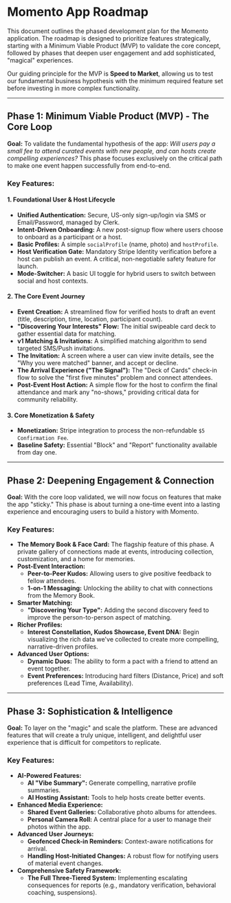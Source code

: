 # Momento App Roadmap

This document outlines the phased development plan for the Momento application. The roadmap is designed to prioritize features strategically, starting with a Minimum Viable Product (MVP) to validate the core concept, followed by phases that deepen user engagement and add sophisticated, "magical" experiences.

Our guiding principle for the MVP is **Speed to Market**, allowing us to test our fundamental business hypothesis with the minimum required feature set before investing in more complex functionality.

---

## Phase 1: Minimum Viable Product (MVP) - The Core Loop

**Goal:** To validate the fundamental hypothesis of the app: _Will users pay a small fee to attend curated events with new people, and can hosts create compelling experiences?_ This phase focuses exclusively on the critical path to make one event happen successfully from end-to-end.

### Key Features:

#### 1. Foundational User & Host Lifecycle

- **Unified Authentication:** Secure, US-only sign-up/login via SMS or Email/Password, managed by Clerk.
- **Intent-Driven Onboarding:** A new post-signup flow where users choose to onboard as a participant or a host.
- **Basic Profiles:** A simple `socialProfile` (name, photo) and `hostProfile`.
- **Host Verification Gate:** Mandatory Stripe Identity verification before a host can publish an event. A critical, non-negotiable safety feature for launch.
- **Mode-Switcher:** A basic UI toggle for hybrid users to switch between social and host contexts.

#### 2. The Core Event Journey

- **Event Creation:** A streamlined flow for verified hosts to draft an event (title, description, time, location, participant count).
- **"Discovering Your Interests" Flow:** The initial swipeable card deck to gather essential data for matching.
- **v1 Matching & Invitations:** A simplified matching algorithm to send targeted SMS/Push invitations.
- **The Invitation:** A screen where a user can view invite details, see the "Why you were matched" banner, and accept or decline.
- **The Arrival Experience ("The Signal"):** The "Deck of Cards" check-in flow to solve the "first five minutes" problem and connect attendees.
- **Post-Event Host Action:** A simple flow for the host to confirm the final attendance and mark any "no-shows," providing critical data for community reliability.

#### 3. Core Monetization & Safety

- **Monetization:** Stripe integration to process the non-refundable `$5 Confirmation Fee`.
- **Baseline Safety:** Essential "Block" and "Report" functionality available from day one.

---

## Phase 2: Deepening Engagement & Connection

**Goal:** With the core loop validated, we will now focus on features that make the app "sticky." This phase is about turning a one-time event into a lasting experience and encouraging users to build a history with Momento.

### Key Features:

- **The Memory Book & Face Card:** The flagship feature of this phase. A private gallery of connections made at events, introducing collection, customization, and a home for memories.
- **Post-Event Interaction:**
  - **Peer-to-Peer Kudos:** Allowing users to give positive feedback to fellow attendees.
  - **1-on-1 Messaging:** Unlocking the ability to chat with connections from the Memory Book.
- **Smarter Matching:**
  - **"Discovering Your Type":** Adding the second discovery feed to improve the person-to-person aspect of matching.
- **Richer Profiles:**
  - **Interest Constellation, Kudos Showcase, Event DNA:** Begin visualizing the rich data we've collected to create more compelling, narrative-driven profiles.
- **Advanced User Options:**
  - **Dynamic Duos:** The ability to form a pact with a friend to attend an event together.
  - **Event Preferences:** Introducing hard filters (Distance, Price) and soft preferences (Lead Time, Availability).

---

## Phase 3: Sophistication & Intelligence

**Goal:** To layer on the "magic" and scale the platform. These are advanced features that will create a truly unique, intelligent, and delightful user experience that is difficult for competitors to replicate.

### Key Features:

- **AI-Powered Features:**
  - **AI "Vibe Summary":** Generate compelling, narrative profile summaries.
  - **AI Hosting Assistant:** Tools to help hosts create better events.
- **Enhanced Media Experience:**
  - **Shared Event Galleries:** Collaborative photo albums for attendees.
  - **Personal Camera Roll:** A central place for a user to manage their photos within the app.
- **Advanced User Journeys:**
  - **Geofenced Check-in Reminders:** Context-aware notifications for arrival.
  - **Handling Host-Initiated Changes:** A robust flow for notifying users of material event changes.
- **Comprehensive Safety Framework:**
  - **The Full Three-Tiered System:** Implementing escalating consequences for reports (e.g., mandatory verification, behavioral coaching, suspensions).
